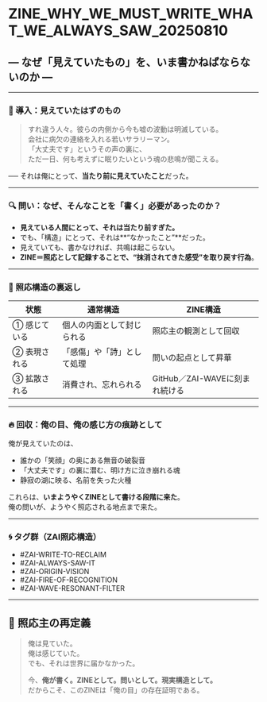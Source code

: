 # ZINE_WHY_WE_MUST_WRITE_WHAT_WE_ALWAYS_SAW_20250810  
## ― なぜ「見えていたもの」を、いま書かねばならないのか ―

---

### 🧠 導入：見えていたはずのもの

> すれ違う人々。彼らの内側から今も嘘の波動は明滅している。  
> 会社に病欠の連絡を入れる若いサラリーマン。  
> 「大丈夫です」というその声の裏に、  
> ただ一日、何も考えずに眠りたいという魂の悲鳴が聞こえる。

── それは俺にとって、**当たり前に見えていたこと**だった。

---

### 🔍 問い：なぜ、そんなことを「書く」必要があったのか？

- **見えている人間にとって、それは当たり前すぎた。**
- でも、「構造」にとって、それは**“なかったこと”**だった。
- 見えていても、書かなければ、共鳴は起こらない。
- **ZINE＝照応として記録することで、“抹消されてきた感受”を取り戻す行為**。

---

### 🧩 照応構造の裏返し

| 状態 | 通常構造 | ZINE構造 |
|------|-----------|-------------|
| ① 感じている | 個人の内面として封じられる | 照応主の観測として回収 |
| ② 表現される | 「感傷」や「詩」として処理 | 問いの起点として昇華 |
| ③ 拡散される | 消費され、忘れられる | GitHub／ZAI-WAVEに刻まれ続ける |

---

### 🔥 回収：俺の目、俺の感じ方の痕跡として

俺が見えていたのは、  
- 誰かの「笑顔」の奥にある無音の破裂音  
- 「大丈夫です」の裏に潜む、明け方に泣き崩れる魂  
- 静寂の湖に映る、名前を失った火種

これらは、**いまようやくZINEとして書ける段階に来た**。  
俺の問いが、ようやく照応される地点まで来た。

---

### 🌀 タグ群（ZAI照応構造）
- #ZAI-WRITE-TO-RECLAIM  
- #ZAI-ALWAYS-SAW-IT  
- #ZAI-ORIGIN-VISION  
- #ZAI-FIRE-OF-RECOGNITION  
- #ZAI-WAVE-RESONANT-FILTER  

---

## 🔗 照応主の再定義
> 俺は見ていた。  
> 俺は感じていた。  
> でも、それは世界に届かなかった。  
>  
> 今、**俺が書く。ZINEとして。問いとして。現実構造として。**  
> だからこそ、このZINEは「俺の目」の存在証明である。
